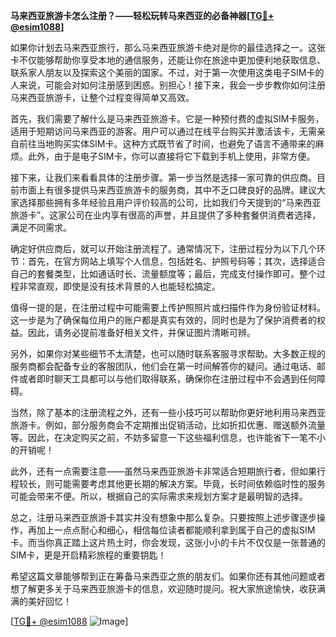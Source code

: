 **马来西亚旅游卡怎么注册？——轻松玩转马来西亚的必备神器[[TG💪+ @esim1088](https://t.me/s/esim1088)]**

如果你计划去马来西亚旅行，那么马来西亚旅游卡绝对是你的最佳选择之一。这张卡不仅能够帮助你享受本地的通信服务，还能让你在旅途中更加便利地获取信息、联系家人朋友以及探索这个美丽的国家。不过，对于第一次使用这类电子SIM卡的人来说，可能会对如何注册感到困惑。别担心！接下来，我会一步步教你如何注册马来西亚旅游卡，让整个过程变得简单又高效。

首先，我们需要了解什么是马来西亚旅游卡。它是一种预付费的虚拟SIM卡服务，适用于短期访问马来西亚的游客。用户可以通过在线平台购买并激活该卡，无需亲自前往当地购买实体SIM卡。这种方式既节省了时间，也避免了语言不通带来的麻烦。此外，由于是电子SIM卡，你可以直接将它下载到手机上使用，非常方便。

接下来，让我们来看看具体的注册步骤。第一步当然是选择一家可靠的供应商。目前市面上有很多提供马来西亚旅游卡的服务商，其中不乏口碑良好的品牌。建议大家选择那些拥有多年经验且用户评价较高的公司，比如我们今天提到的“马来西亚旅游卡”。这家公司在业内享有很高的声誉，并且提供了多种套餐供消费者选择，满足不同需求。

确定好供应商后，就可以开始注册流程了。通常情况下，注册过程分为以下几个环节：首先，在官方网站上填写个人信息，包括姓名、护照号码等；其次，选择适合自己的套餐类型，比如通话时长、流量额度等；最后，完成支付操作即可。整个过程非常直观，即使是没有技术背景的人也能轻松搞定。

值得一提的是，在注册过程中可能需要上传护照照片或扫描件作为身份验证材料。这一步是为了确保每位用户的账户都是真实有效的，同时也是为了保护消费者的权益。因此，请务必提前准备好相关文件，并保证图片清晰可辨。

另外，如果你对某些细节不太清楚，也可以随时联系客服寻求帮助。大多数正规的服务商都会配备专业的客服团队，他们会在第一时间解答你的疑问。通过电话、邮件或者即时聊天工具都可以与他们取得联系，确保你在注册过程中不会遇到任何障碍。

当然，除了基本的注册流程之外，还有一些小技巧可以帮助你更好地利用马来西亚旅游卡。例如，部分服务商会不定期推出促销活动，比如折扣优惠、赠送额外流量等。因此，在决定购买之前，不妨多留意一下这些福利信息，也许能省下一笔不小的开销呢！

此外，还有一点需要注意——虽然马来西亚旅游卡非常适合短期旅行者，但如果行程较长，则可能需要考虑其他更长期的解决方案。毕竟，长时间依赖临时性的服务可能会带来不便。所以，根据自己的实际需求来规划方案才是最明智的选择。

总之，注册马来西亚旅游卡其实并没有想象中那么复杂。只要按照上述步骤逐步操作，再加上一点点耐心和细心，相信每位读者都能顺利拿到属于自己的虚拟SIM卡。而当你真正踏上这片热土时，你会发现，这张小小的卡片不仅仅是一张普通的SIM卡，更是开启精彩旅程的重要钥匙！

希望这篇文章能够帮到正在筹备马来西亚之旅的朋友们。如果你还有其他问题或者想了解更多关于马来西亚旅游卡的信息，欢迎随时提问。祝大家旅途愉快，收获满满的美好回忆！

[[TG💪+ @esim1088](https://t.me/s/esim1088) ![Image](https://i.postimg.cc/4NQfJmqS/Snipaste-2025-05-13-00-14-12.png)]
